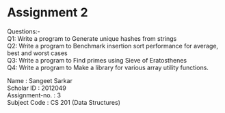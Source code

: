 # Assignment 2
Questions:-<br/>
Q1: Write a program to Generate unique hashes from strings<br/>
Q2: Write a program to Benchmark insertion sort performance for average, best and worst cases<br/>
Q3: Write a program to Find primes using Sieve of Eratosthenes<br/>
Q4: Write a program to Make a library for various array utility functions.
<br>

Name : Sangeet Sarkar<br>
Scholar ID : 2012049<br>
Assignment-no. : 3<br>
Subject Code : CS 201 (Data Structures)<br>
